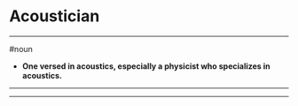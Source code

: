 # Acoustician
---
#noun
- **One versed in acoustics, especially a physicist who specializes in acoustics.**
---
---

